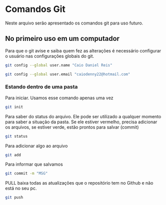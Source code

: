# Comandos Git 
Neste arquivo serão apresentado os comandos git para uso futuro.

## No primeiro uso em um computador 
Para que o git avise e saiba quem fez as alterações é necessário configurar o usuário nas configurações globais do git.
```bash 
git config --global user.name "Caio Daniel Reis"

git config --global user.email "caiodenny22@hotmail.com"
```
### Estando dentro de uma pasta
Para iniciar. Usamos esse comando apenas uma vez 
```bash 
git init 
```
Para saber do status do arquivo. Ele pode ser utilizado a qualquer momento para saber a situação da pasta.
Se ele estiver vermelho, precisa adicionar os arquivos, se estiver verde, estão prontos para salvar (commit)
```bash
git status 
```
Para adicionar algo ao arquivo  
```bash
git add  
```
Para informar que salvamos 
```bash
git commit -m "MSG"
```
PULL baixa todas as atualizações que o repositório tem no Github e não está no seu pc.
```bash
git push
```
